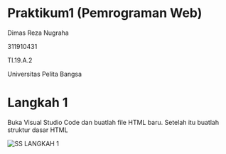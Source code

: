 # Praktikum1 (Pemrograman Web)

Dimas Reza Nugraha

311910431

TI.19.A.2

Universitas Pelita Bangsa

# Langkah 1
Buka Visual Studio Code dan buatlah file HTML baru. Setelah itu buatlah struktur dasar HTML

<!DOCTYPE html>
<html>
<head>
    <title>Tag HTML Dasar</title>
</head>
<body>

</body>
</html>

![SS  LANGKAH 1](https://user-images.githubusercontent.com/56240719/112867298-f27aa800-90e4-11eb-9368-fd53a5cc9dfa.png)
